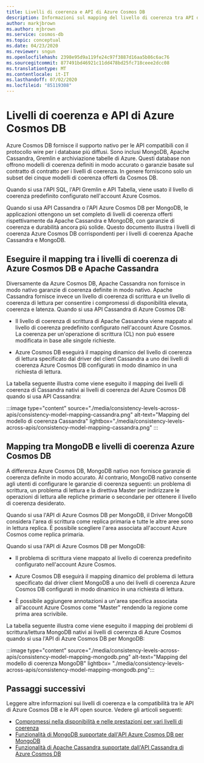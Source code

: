 ```yaml
---
title: Livelli di coerenza e API di Azure Cosmos DB
description: Informazioni sul mapping del livello di coerenza tra API diverse in Azure Cosmos DB e Apache Cassandra, MongoDB
author: markjbrown
ms.author: mjbrown
ms.service: cosmos-db
ms.topic: conceptual
ms.date: 04/23/2020
ms.reviewer: sngun
ms.openlocfilehash: 2398e95d9a119fe24c97f3887d16aa5b86c6ac76
ms.sourcegitcommit: 877491bd46921c11dd478bd25fc718ceee2dcc08
ms.translationtype: MT
ms.contentlocale: it-IT
ms.lasthandoff: 07/02/2020
ms.locfileid: "85119308"
---
```

# <a name="consistency-levels-and-azure-cosmos-db-apis"></a>Livelli di coerenza e API di Azure Cosmos DB

Azure Cosmos DB fornisce il supporto nativo per le API compatibili con il protocollo wire per i database più diffusi. Sono inclusi MongoDB, Apache Cassandra, Gremlin e archiviazione tabelle di Azure. Questi database non offrono modelli di coerenza definiti in modo accurato o garanzie basate sul contratto di contratto per i livelli di coerenza. In genere forniscono solo un subset dei cinque modelli di coerenza offerti da Cosmos DB. 

Quando si usa l'API SQL, l'API Gremlin e API Tabella, viene usato il livello di coerenza predefinito configurato nell'account Azure Cosmos. 

Quando si usa API Cassandra o l'API Azure Cosmos DB per MongoDB, le applicazioni ottengono un set completo di livelli di coerenza offerti rispettivamente da Apache Cassandra e MongoDB, con garanzie di coerenza e durabilità ancora più solide. Questo documento illustra i livelli di coerenza Azure Cosmos DB corrispondenti per i livelli di coerenza Apache Cassandra e MongoDB.

## <a name="mapping-between-apache-cassandra-and-azure-cosmos-db-consistency-levels"></a><a id="cassandra-mapping"></a>Eseguire il mapping tra i livelli di coerenza di Azure Cosmos DB e Apache Cassandra

Diversamente da Azure Cosmos DB, Apache Cassandra non fornisce in modo nativo garanzie di coerenza definite in modo nativo.  Apache Cassandra fornisce invece un livello di coerenza di scrittura e un livello di coerenza di lettura per consentire i compromessi di disponibilità elevata, coerenza e latenza. Quando si usa API Cassandra di Azure Cosmos DB: 

* Il livello di coerenza di scrittura di Apache Cassandra viene mappato al livello di coerenza predefinito configurato nell'account Azure Cosmos. La coerenza per un'operazione di scrittura (CL) non può essere modificata in base alle singole richieste.

* Azure Cosmos DB eseguirà il mapping dinamico del livello di coerenza di lettura specificato dal driver del client Cassandra a uno dei livelli di coerenza Azure Cosmos DB configurati in modo dinamico in una richiesta di lettura. 

La tabella seguente illustra come viene eseguito il mapping dei livelli di coerenza di Cassandra nativi ai livelli di coerenza del Azure Cosmos DB quando si usa API Cassandra:  

:::image type="content" source="./media/consistency-levels-across-apis/consistency-model-mapping-cassandra.png" alt-text="Mapping del modello di coerenza Cassandra" lightbox="./media/consistency-levels-across-apis/consistency-model-mapping-cassandra.png" :::

## <a name="mapping-between-mongodb-and-azure-cosmos-db-consistency-levels"></a><a id="mongo-mapping"></a>Mapping tra MongoDB e livelli di coerenza Azure Cosmos DB

A differenza Azure Cosmos DB, MongoDB nativo non fornisce garanzie di coerenza definite in modo accurato. Al contrario, MongoDB nativo consente agli utenti di configurare le garanzie di coerenza seguenti: un problema di scrittura, un problema di lettura e la direttiva Master per indirizzare le operazioni di lettura alle repliche primarie o secondarie per ottenere il livello di coerenza desiderato. 

Quando si usa l'API di Azure Cosmos DB per MongoDB, il Driver MongoDB considera l'area di scrittura come replica primaria e tutte le altre aree sono in lettura replica. È possibile scegliere l'area associata all'account Azure Cosmos come replica primaria. 

Quando si usa l'API di Azure Cosmos DB per MongoDB:

* Il problema di scrittura viene mappato al livello di coerenza predefinito configurato nell'account Azure Cosmos.
 
* Azure Cosmos DB eseguirà il mapping dinamico del problema di lettura specificato dal driver client MongoDB a uno dei livelli di coerenza Azure Cosmos DB configurati in modo dinamico in una richiesta di lettura.  

* È possibile aggiungere annotazioni a un'area specifica associata all'account Azure Cosmos come "Master" rendendo la regione come prima area scrivibile. 

La tabella seguente illustra come viene eseguito il mapping dei problemi di scrittura/lettura MongoDB nativi ai livelli di coerenza di Azure Cosmos quando si usa l'API di Azure Cosmos DB per MongoDB:

:::image type="content" source="./media/consistency-levels-across-apis/consistency-model-mapping-mongodb.png" alt-text="Mapping del modello di coerenza MongoDB" lightbox= "./media/consistency-levels-across-apis/consistency-model-mapping-mongodb.png":::

## <a name="next-steps"></a>Passaggi successivi

Leggere altre informazioni sui livelli di coerenza e la compatibilità tra le API di Azure Cosmos DB e le API open source. Vedere gli articoli seguenti:

* [Compromessi nella disponibilità e nelle prestazioni per vari livelli di coerenza](consistency-levels-tradeoffs.md)
* [Funzionalità di MongoDB supportate dall'API Azure Cosmos DB per MongoDB](mongodb-feature-support.md)
* [Funzionalità di Apache Cassandra supportate dall'API Cassandra di Azure Cosmos DB](cassandra-support.md)
